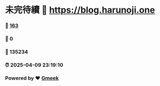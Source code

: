 # 未完待續 :link: https://blog.harunoji.one 
### :page_facing_up: [163](https://blog.harunoji.one/tag.html) 
### :speech_balloon: 0 
### :hibiscus: 135234 
### :alarm_clock: 2025-04-09 23:19:10 
### Powered by :heart: [Gmeek](https://github.com/Meekdai/Gmeek)
